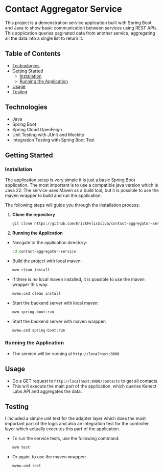 # Contact Aggregator Service
This project is a demonstration service application built with Spring Boot and Java to
show basic communication between services using REST APIs. This application queries paginated data from another service,
aggregating all the data into a single list to return it.

## Table of Contents

- [Technologies](#technologies)
- [Getting Started](#getting-started)
    - [Installation](#installation)
    - [Running the Application](#running-the-application)
- [Usage](#usage)
- [Testing](#testing)


## Technologies

- Java
- Spring Boot
- Spring Cloud OpenFeign
- Unit Testing with JUnit and Mockito
- Integration Testing with Spring Boot Test

## Getting Started

### Installation

The application setup is very simple it is just a basic Spring Boot application. The most important is
to use a compatible java version which is Java 22. The service uses Maven as a build tool, but it is possible to use
the maven wrapper to build and run the application.

The following steps will guide you through the installation process:

1. **Clone the repository**

   ```sh
   git clone https://github.com/ErickFelixSilva/contact-aggregator-service
   ```
   
2. **Running the Application**

- Navigate to the application directory:

  ```sh
  cd contact-aggregator-service
  ```

- Build the project with local maven:

  ```sh
  mvn clean install
  ```
- If there is no local maven installed, it is possible to use the maven wrapper this way:

     ```sh
     mvnw.cmd clean install
     ```

- Start the backend server with local maven:

  ```sh
  mvn spring-boot:run
  ```
- Start the backend server with maven wrapper:

  ```sh
  mvnw.cmd spring-boot:run
  ```

### Running the Application

- The service will be running at `http://localhost:8080`

## Usage

- Do a GET request to `http://localhost:8080/contacts` to get all contacts.
- This will execute the main part of the application, which queries Kenect Labs API and aggregates the data.


## Testing
I included a simple unit test for the adapter layer which does the most important part of the logic and also an 
integration test for the controller layer which actually executes this part of the application.

- To run the service tests, use the following command:

  ```sh
  mvn test
  ```
- Or again, to use the maven wrapper:

  ```sh
  mvnw.cmd test
  ```